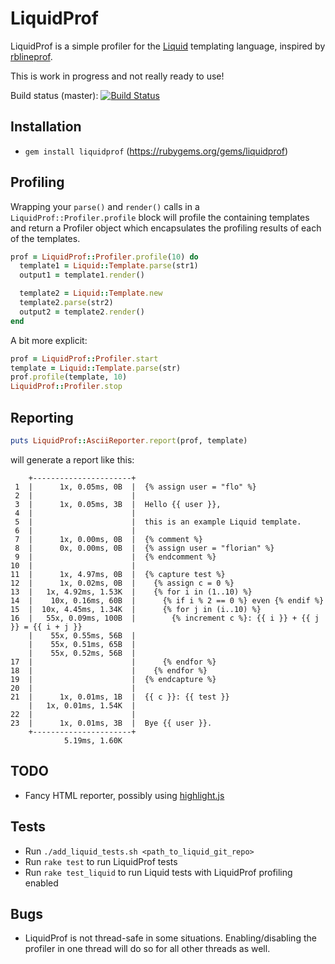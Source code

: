 LiquidProf
==========

LiquidProf is a simple profiler for the [Liquid](https://github.com/Shopify/liquid)
templating language, inspired by [rblineprof](https://github.com/tmm1/rblineprof).

This is work in progress and not really ready to use!

Build status (master): [![Build Status](https://travis-ci.org/fw42/liquidprof.png)](https://travis-ci.org/fw42/liquidprof)

Installation
------------
* ```gem install liquidprof``` (https://rubygems.org/gems/liquidprof)

Profiling
---------

Wrapping your ```parse()``` and ```render()``` calls in a
```LiquidProf::Profiler.profile``` block will profile the containing
templates and return a Profiler object which encapsulates the profiling
results of each of the templates.

```ruby
prof = LiquidProf::Profiler.profile(10) do
  template1 = Liquid::Template.parse(str1)
  output1 = template1.render()

  template2 = Liquid::Template.new
  template2.parse(str2)
  output2 = template2.render()
end
```

A bit more explicit:

```ruby
prof = LiquidProf::Profiler.start
template = Liquid::Template.parse(str)
prof.profile(template, 10)
LiquidProf::Profiler.stop
```

Reporting
---------
```ruby
puts LiquidProf::AsciiReporter.report(prof, template)
```

will generate a report like this:

```
    +----------------------+
 1  |      1x, 0.05ms, 0B  |  {% assign user = "flo" %}
 2  |                      |
 3  |      1x, 0.05ms, 3B  |  Hello {{ user }},
 4  |                      |
 5  |                      |  this is an example Liquid template.
 6  |                      |
 7  |      1x, 0.00ms, 0B  |  {% comment %}
 8  |      0x, 0.00ms, 0B  |  {% assign user = "florian" %}
 9  |                      |  {% endcomment %}
10  |                      |
11  |      1x, 4.97ms, 0B  |  {% capture test %}
12  |      1x, 0.02ms, 0B  |    {% assign c = 0 %}
13  |   1x, 4.92ms, 1.53K  |    {% for i in (1..10) %}
14  |    10x, 0.16ms, 60B  |      {% if i % 2 == 0 %} even {% endif %}
15  |  10x, 4.45ms, 1.34K  |      {% for j in (i..10) %}
16  |   55x, 0.09ms, 100B  |        {% increment c %}: {{ i }} + {{ j }} = {{ i + j }}
    |    55x, 0.55ms, 56B  |
    |    55x, 0.51ms, 65B  |
    |    55x, 0.52ms, 56B  |
17  |                      |      {% endfor %}
18  |                      |    {% endfor %}
19  |                      |  {% endcapture %}
20  |                      |
21  |      1x, 0.01ms, 1B  |  {{ c }}: {{ test }}
    |   1x, 0.01ms, 1.54K  |
22  |                      |
23  |      1x, 0.01ms, 3B  |  Bye {{ user }}.
    +----------------------+
            5.19ms, 1.60K
```

TODO
----
* Fancy HTML reporter, possibly using [highlight.js](http://softwaremaniacs.org/soft/highlight/en/description/)

Tests
-----
* Run ```./add_liquid_tests.sh <path_to_liquid_git_repo>```
* Run ```rake test``` to run LiquidProf tests
* Run ```rake test_liquid``` to run Liquid tests with LiquidProf profiling enabled

Bugs
----
* LiquidProf is not thread-safe in some situations. Enabling/disabling the profiler in one thread will do so for all other threads as well.
